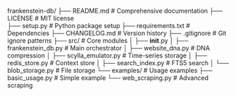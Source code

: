 frankenstein-db/
├── README.md              # Comprehensive documentation
├── LICENSE                # MIT license  
├── setup.py              # Python package setup
├── requirements.txt      # Dependencies
├── CHANGELOG.md          # Version history
├── .gitignore           # Git ignore patterns
├── src/                 # Core modules
│   ├── __init__.py
│   ├── frankenstein_db.py    # Main orchestrator
│   ├── website_dna.py        # DNA compression
│   ├── scylla_emulator.py    # Time-series storage
│   ├── redis_store.py        # Context store
│   ├── search_index.py       # FTS5 search
│   └── blob_storage.py       # File storage
└── examples/            # Usage examples
    ├── basic_usage.py       # Simple example
    └── web_scraping.py      # Advanced scraping